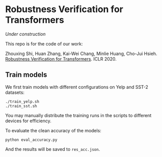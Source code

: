 # Robustness Verification for Transformers

*Under construction*

This repo is for the code of our work:

Zhouxing Shi, Huan Zhang, Kai-Wei Chang, Minlie Huang, Cho-Jui Hsieh. [Robustness Verification for Transformers](https://openreview.net/pdf?id=BJxwPJHFwS). ICLR 2020.

## Train models

We first train models with different configurations on Yelp and SST-2 datasets:

```
./train_yelp.sh
./train_sst.sh
```

You may manually distribute the training runs in the scripts to different devices
for efficiency.

To evaluate the clean accuracy of the models:

```
python eval_accuracy.py
```

And the results will be saved to `res_acc.json`.

